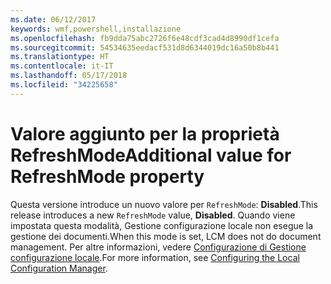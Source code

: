 ```yaml
---
ms.date: 06/12/2017
keywords: wmf,powershell,installazione
ms.openlocfilehash: fb9dda75abc2726f6e48cdf3cad4d8990df1cefa
ms.sourcegitcommit: 54534635eedacf531d8d6344019dc16a50b8b441
ms.translationtype: HT
ms.contentlocale: it-IT
ms.lasthandoff: 05/17/2018
ms.locfileid: "34225658"
---
```

# <a name="additional-value-for-refreshmode-property"></a><span data-ttu-id="0898a-102">Valore aggiunto per la proprietà RefreshMode</span><span class="sxs-lookup"><span data-stu-id="0898a-102">Additional value for RefreshMode property</span></span>

<span data-ttu-id="0898a-103">Questa versione introduce un nuovo valore per `RefreshMode`: **Disabled**.</span><span class="sxs-lookup"><span data-stu-id="0898a-103">This release introduces a new `RefreshMode` value, **Disabled**.</span></span> <span data-ttu-id="0898a-104">Quando viene impostata questa modalità, Gestione configurazione locale non esegue la gestione dei documenti.</span><span class="sxs-lookup"><span data-stu-id="0898a-104">When this mode is set, LCM does not do document management.</span></span> <span data-ttu-id="0898a-105">Per altre informazioni, vedere [Configurazione di Gestione configurazione locale](https://msdn.microsoft.com/powershell/dsc/metaconfig).</span><span class="sxs-lookup"><span data-stu-id="0898a-105">For more information, see [Configuring the Local Configuration Manager](https://msdn.microsoft.com/powershell/dsc/metaconfig).</span></span>
